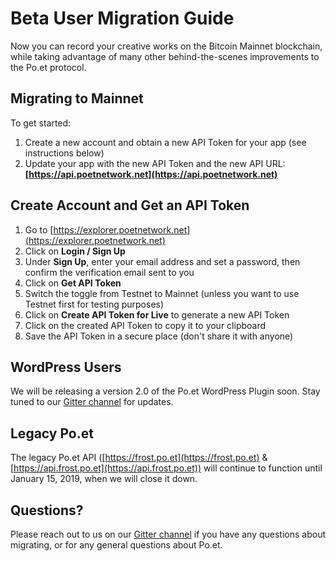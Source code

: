 # Beta User Migration Guide

Now you can record your creative works on the Bitcoin Mainnet blockchain, while taking advantage of many other behind-the-scenes improvements to the Po.et protocol.

## Migrating to Mainnet

To get started:

1. Create a new account and obtain a new API Token for your app (see instructions below)
2. Update your app with the new API Token and the new API URL: **[https://api.poetnetwork.net](https://api.poetnetwork.net)**

## Create Account and Get an API Token

1. Go to [https://explorer.poetnetwork.net](https://explorer.poetnetwork.net)
2. Click on **Login / Sign Up**
3. Under **Sign Up**, enter your email address and set a password, then confirm the verification email sent to you
4. Click on **Get API Token**
5. Switch the toggle from Testnet to Mainnet (unless you want to use Testnet first for testing purposes)
6. Click on **Create API Token for Live** to generate a new API Token
7. Click on the created API Token to copy it to your clipboard
8. Save the API Token in a secure place (don't share it with anyone)

## WordPress Users

We will be releasing a version 2.0 of the Po.et WordPress Plugin soon. Stay tuned to our [Gitter channel](https://gitter.im/poetapp/Lobby) for updates.

## Legacy Po.et

The legacy Po.et API ([https://frost.po.et](https://frost.po.et) & [https://api.frost.po.et](https://api.frost.po.et)) will continue to function until January 15, 2019, when we will close it down.

## Questions?

Please reach out to us on our [Gitter channel](https://gitter.im/poetapp/Lobby) if you have any questions about migrating, or for any general questions about Po.et.
